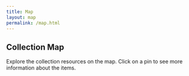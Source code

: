 ```yaml
---
title: Map
layout: map
permalink: /map.html
---
```


## Collection Map

Explore the collection resources on the map. Click on a pin to see more information about the items.
